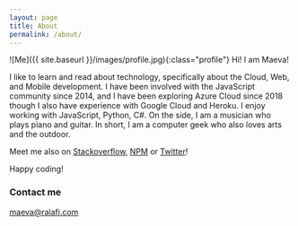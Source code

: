 ```yaml
---
layout: page
title: About
permalink: /about/
---
```



<style type='text/css'>
.profile {
  border-radius: 100%;
  width: 150px;
  height: 150px;
  display: block;
  margin: 0 .2rem;
  float: left;
}
</style>

![Me]({{ site.baseurl }}/images/profile.jpg){:class="profile"}
Hi! I am Maeva!

I like to learn and read about technology, specifically about the Cloud, Web, and Mobile development. I have been involved with the JavaScript community since 2014, and I have been exploring Azure Cloud since 2018 though I also have experience with Google Cloud and Heroku. I enjoy working with JavaScript, Python, C#. On the side, I am a musician who plays piano and guitar. In short, I am a computer geek who also loves arts and the outdoor.

Meet me also on [Stackoverflow](https://stackexchange.com/users/9569098/maevadevs), [NPM](https://www.npmjs.com/~maevadevs) or [Twitter](https://twitter.com/maevaralafi)!

Happy coding!

### Contact me

[maeva@ralafi.com](mailto:maeva@ralafi.com)
